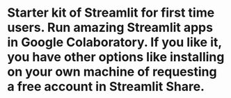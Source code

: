 # Starter kit of Streamlit for first time users. Run amazing Streamlit apps in Google Colaboratory. If you like it, you have other options like installing on your own machine of requesting a free account in Streamlit Share.
